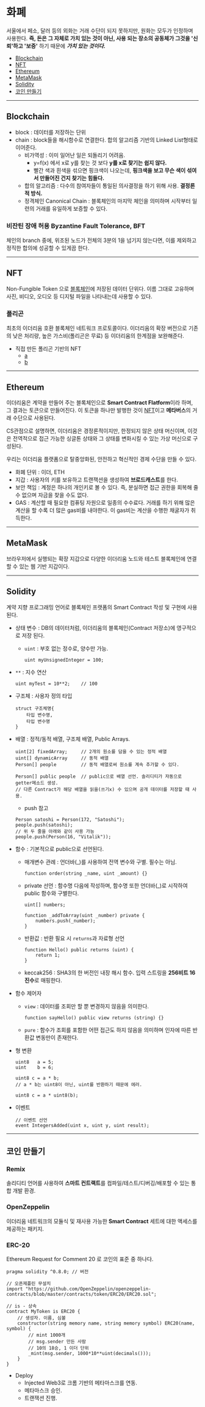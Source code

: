 # 화폐
서울에서 페소, 달러 등의 외화는 거래 수단이 되지 못하지만, 원화는 모두가 인정하며 사용한다. **즉, 돈은 그 자체로 가치 있는 것이 아닌, 사용 되는 장소의 공동체가 그것을 '신뢰'하고 '보증'** 하기 때문에 ***가치 있는 것이다.***

- [Blockchain](#blockchain)
- [NFT](#nft)
- [Ethereum](#ethereum)
- [MetaMask](#metamask)
- [Solidity](#solidity)
- [코인 만들기](#코인-만들기)
---
## Blockchain
- block : 데이터를 저장하는 단위
- chain : block들을 해시함수로 연결한다. 합의 알고리즘 기반의 Linked List형태로 이어준다.
    - 비가역성 : 이미 일어난 일은 되돌리기 어려움.
        - y=f(x) 에서 x로 y를 찾는 것 보다 **y를 x로 찾기는 쉽지 않다.**
        - 빨간 색과 흰색을 섞으면 핑크색이 나오는데, **핑크색을 보고 무슨 색이 섞여서 만들어진 건지 찾기는 힘들다.**
    - 합의 알고리즘 : 다수의 참여자들이 통일된 의사결정을 하기 위해 사용. **결정론적 방식.** 
    - 정격체인 Canonical Chain : 블록체인의 마지막 체인을 의미하며 시작부터 일련의 거래를 유일하게 보증할 수 있다.
### 비잔틴 장애 허용 Byzantine Fault Tolerance, BFT
체인의 branch 중에, 위조된 노드가 전체의 3분의 1을 넘기지 않는다면, 이를 제외하고 정직한 합의에 성공할 수 있게끔 한다.

---

## NFT
Non-Fungible Token 으로 [블록체인](#블록체인)에 저장된 데이터 단위다. 이름 그대로 고유하며 사진, 비디오, 오디오 등 디지털 파일을 나타내는데 사용할 수 있다.

### 폴리곤
최초의 이더리움 호환 블록체인 네트워크 프로토콜이다. 이더리움의 확장 버전으로 기존의 낮은 처리량, 높은 가스비(폴리곤은 무료) 등 이더리움의 한계점을 보완해준다. 
- 직접 만든 폴리곤 기반의 NFT
    - [a](https://opensea.io/assets/matic/0x2953399124f0cbb46d2cbacd8a89cf0599974963/53652640495268935322357122152175540049246147142487809100132255691111630110721)
    - [b](https://opensea.io/assets/matic/0x2953399124f0cbb46d2cbacd8a89cf0599974963/53652640495268935322357122152175540049246147142487809100132255692211141738506)

---
## Ethereum
이더리움은 계약을 만들어 주는 블록체인으로 **Smart Contract Flatform**이라 하며, 그 결과는 토큰으로 만들어진다. 이 토큰을 하나만 발행한 것이 [NFT](#nft)이고 **메타버스**의 거래 수단으로 사용된다. <br />

CS관점으로 설명하면, 이더리움은 경정론적이지만, 한정되지 않은 상태 머신이며, 이것은 전역적으로 접근 가능한 싱글톤 상태와 그 상태를 변화시킬 수 있는 가상 머신으로 구성된다.

우리는 이더리움 플랫폼으로 탈중앙화된, 안전하고 혁신적인 경제 수단을 만들 수 있다.
- 화폐 단위 : 이더, ETH
- 지갑 : 사용자의 키를 보유하고 트랜잭션을 생성하여 **브로드캐스트**를 한다.
- 보안 책임 : 계정은 하나의 개인키로 볼 수 있다. 즉, 분실하면 접근 권한을 회복해 줄 수 없으며 자금을 찾을 수도 없다.
- GAS : 계산할 때 필요한 컴퓨팅 자원으로 일종의 수수료다. 거래를 하기 위해 많은 계산을 할 수록 더 많은 gas비를 내야한다. 이 gas비는 계산을 수행한 채굴자가 취득한다.

---
## MetaMask
브라우저에서 실행되는 확장 지갑으로 다양한 이더리움 노드와 테스트 블록체인에 연결할 수 있는 웹 기반 지갑이다.

---

## Solidity
계약 지향 프로그래밍 언어로 블록체인 프랫폼의 Smart Contract 작성 및 구현에 사용된다.
- 상태 변수 : DB의 데이터처럼, 이더리움의 블록체인(Contract 저장소)에 영구적으로 저장 된다.
    - `uint` : 부호 없는 정수로, 양수만 가능.
        ```solidity
        uint myUnsignedInteger = 100; 
        ```
- `**` : 지수 연산
    ```solidity
    uint myTest = 10**2;    // 100
    ```
- 구조체 : 사용자 정의 타입
    ```solidity
    struct 구조체명{
        타입 변수명,
        타입 변수명
    }
    ```
- 배열 : 정적/동적 배열, 구조체 배열, Public Arrays.
    ```solidity
    uint[2] fixedArray;     // 2개의 원소를 담을 수 있는 정적 배열
    uint[] dynamicArray     // 동적 배열
    Person[] people         // 동적 배열로써 원소를 계속 추가할 수 있다.
    
    Person[] public people  // public으로 배열 선언. 솔리디티가 자동으로 getter메소드 생성.
    // 다른 Contract가 해당 배열을 읽을(쓰기x) 수 있으며 공개 데이터를 저장할 때 사용.
    ```
    - push 참고
    ```solidity
    Person satoshi = Person(172, "Satoshi");
    people.push(satoshi);
    // 위 두 줄을 아래와 같이 사용 가능
    people.push(Person(16, "Vitalik"));
    ```

- 함수 : 기본적으로 public으로 선언된다.
    - 매개변수 관례 : 언더바(_)를 사용하여 전역 변수와 구별. 필수는 아님.
        ```solidity
        function order(string _name, uint _amount) {}
        ```
    - private 선언 : 함수명 다음에 작성하며, 함수명 또한 언더바(_)로 시작하여 public 함수와 구별한다.
        ```solidity
        uint[] numbers;

        function _addToArray(uint _number) private {
            numbers.push(_number);
        }
        ```
    - 반환값 : 반환 필요 시 `returns`과 자료형 선언
        ```solidity
        function Hello() public returns (uint) { 
            return 1;
        }
        ```
    - keccak256 : SHA3의 한 버전인 내장 해시 함수. 입력 스트링을 **256비트 16진수**로 매핑한다.
- 함수 제어자
    - `view` : 데이터를 조회만 할 뿐 변경하지 않음을 의미한다.
        ```solidity
        function sayHello() public view returns (string) {}
        ```
    - `pure` : 함수가 조회를 포함한 어떤 접근도 하지 않음을 의미하며 인자에 따른 반환값 변동만이 존재한다.
- 형 변환
    ```solidity
    uint8   a = 5;
    uint    b = 6;
    
    uint8 c = a * b;
    // a * b는 uint8이 아닌, uint를 반환하기 때문에 에러.
    
    uint8 c = a * uint8(b);
    ```
- 이벤트
    ```solidity
    // 이벤트 선언
    event IntegersAdded(uint x, uint y, uint result);
    
    ```
    
---
## 코인 만들기

### Remix
솔리디티 언어를 사용하여 **스마트 컨트랙트**를 컴파일/테스트/디버깅/배포할 수 있는 통합 개발 환경.

### OpenZeppelin
이더리움 네트워크의 모듈식 및 재사용 가능한 **Smart Contract** 세트에 대한 액세스를 제공하는 패키지.

### ERC-20
Ethereum Request for Comment 20 로 코인의 표준 중 하나다. 

```solidity
pragma solidity ^0.8.0; // 버전

// 오픈제플린 무설치
import "https://github.com/OpenZeppelin/openzeppelin-contracts/blob/master/contracts/token/ERC20/ERC20.sol";

// is - 상속
contract MyToken is ERC20 {
    // 생성자. 이름, 심볼
    constructor(string memory name, string memory symbol) ERC20(name, symbol) {
        // mint 1000개
        // msg.sender 만든 사람
        // 10의 18승, 1 이더 단위
        _mint(msg.sender, 1000*10**uint(decimals()));
    }
}
```
- Deploy
    - Injected Web3로 크롬 기반의 메타마스크를 연동.
    - 메타마스크 승인.
    - 트랜잭션 진행.
